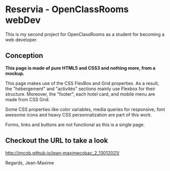 # Reservia - OpenClassRooms webDev

This is my second project for OpenClassRooms as a student for becoming a web developer.

## Conception

**This page is made of pure HTML5 and CSS3 and nothing more, from a mockup.**

This page makes use of the CSS FlexBox and Grid properties. As a result, the "hébergement" and "activités" sections mainly use Flexbox for their structure. Moreover, the "footer", each hotel card, and mobile menu are made from CSS Grid.

Some CSS properties like color variables, media queries for responsive, font awesome icons and heavy CSS personnalization are part of this work.

Forms, links and buttons are not functional as this is a single page.

## Checkout the URL to take a look

<http://jmcob.github.io/jean-maximecobac_2_13012021/>

Regards, Jean-Maxime
